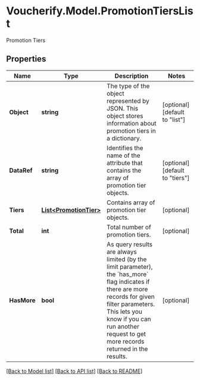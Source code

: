 # Voucherify.Model.PromotionTiersList
Promotion Tiers

## Properties

Name | Type | Description | Notes
------------ | ------------- | ------------- | -------------
**Object** | **string** | The type of the object represented by JSON. This object stores information about promotion tiers in a dictionary. | [optional] [default to "list"]
**DataRef** | **string** | Identifies the name of the attribute that contains the array of promotion tier objects. | [optional] [default to "tiers"]
**Tiers** | [**List&lt;PromotionTier&gt;**](PromotionTier.md) | Contains array of promotion tier objects. | [optional] 
**Total** | **int** | Total number of promotion tiers. | [optional] 
**HasMore** | **bool** | As query results are always limited (by the limit parameter), the &#x60;has_more&#x60; flag indicates if there are more records for given filter parameters. This lets you know if you can run another request to get more records returned in the results. | [optional] 

[[Back to Model list]](../../README.md#documentation-for-models) [[Back to API list]](../../README.md#documentation-for-api-endpoints) [[Back to README]](../../README.md)

